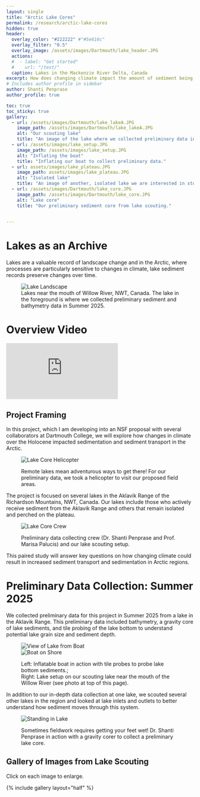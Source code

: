 ```yaml
---
layout: single
title: "Arctic Lake Cores"
permalink: /research/arctic-lake-cores
hidden: true
header:
  overlay_color: "#222222" #"#5e616c"
  overlay_filter: "0.5"
  overlay_image: /assets/images/Dartmouth/lake_header.JPG
  actions:
  #  - label: "Get started"
  #    url: "/test/"
  caption: Lakes in the Mackenzie River Delta, Canada
excerpt: How does changing climate impact the amount of sediment being transported across Arctic landscapes?
# Includes author profile in sidebar
author: Shanti Penprase
author_profile: true

toc: true
toc_sticky: true
gallery:
  - url: /assets/images/Dartmouth/lake_lakeA.JPG
    image_path: /assets/images/Dartmouth/lake_lakeA.JPG
    alt: "Our scouting lake"
    title: "An image of the lake where we collected preliminary data in the NWT, Canada."
  - url: /assets/images/lake_setup.JPG
    image_path: /assets/images/lake_setup.JPG
    alt: "Inflating the boat"
    title: "Inflating our boat to collect preliminary data."
  - url: assets/images/lake_plateau.JPG
    image_path: assets/images/lake_plateau.JPG
    alt: "Isolated lake"
    title: "An image of another, isolated lake we are interested in studying for longer term signals."
  - url: /assets/images/Dartmouth/lake_core.JPG
    image_path: /assets/images/Dartmouth/lake_core.JPG
    alt: "Lake core"
    title: "Our preliminary sediment core from lake scouting."
  

---
```

# Lakes as an Archive
Lakes are a valuable record of landscape change and in the Arctic, where processes are particularly sensitive to changes in climate, lake sediment records preserve changes over time.
<figure class="single-image">
  <img src="/assets/images/Dartmouth/lakes_body_header.JPG" alt="Lake Landscape">
  <figcaption>  
      Lakes near the mouth of Willow River, NWT, Canada. The lake in the foreground is where we collected preliminary sediment and bathymetry data in Summer 2025.   
  </figcaption>
</figure>

# Overview Video
<div class="video-container">
  <iframe src="https://www.youtube.com/embed/sW7cnWuq7w4" frameborder="0" allowfullscreen></iframe>
</div>

## Project Framing
In this project, which I am developing into an NSF proposal with several collaborators at Dartmouth College, we will explore how changes in climate over the Holocene impacted sedimentation and sediment transport in the Arctic. 

<figure class="single-image">
  <img src="/assets/images/Dartmouth/lake_helicopter.JPG" alt="Lake Core Helicopter">
  <figcaption>
    <p class="text-center">
      Remote lakes mean adventurous ways to get there! For our preliminary data, we took a helicopter to visit our proposed field areas.
    </p>
  </figcaption>
</figure>
The project is focused on several lakes in the Aklavik Range of the Richardson Mountains, NWT, Canada. Our lakes include those who actively receive sediment from the Aklavik Range and others that remain isolated and perched on the plateau. 
<figure class="single-image">
  <img src="/assets/images/Dartmouth/lake_crew.JPG" alt="Lake Core Crew">
  <figcaption>
    <p class="text-center">
      Preliminary data collecting crew (Dr. Shanti Penprase and Prof. Marisa Palucis) and our lake scouting setup.
    </p>
  </figcaption>
</figure>

This paired study will answer key questions on how changing climate could result in increased sediment transport and sedimentation in Arctic regions.

# Preliminary Data Collection: Summer 2025
We collected preliminary data for this project in Summer 2025 from a lake in the Aklavik Range. This preliminary data included bathymetry, a gravity core of lake sediments, and tile probing of the lake bottom to understand potential lake grain size and sediment depth.

<figure class="half image-row">
  <div class="image-container">
    <img src="/assets/images/lake_onboat.JPG" alt="View of Lake from Boat">
  </div>
  <div class="image-container">
    <img src="/assets/images/lake_overivew.JPG" alt="Boat on Shore">
  </div>
  <figcaption>
    <p class="text-center">
      Left: Inflatable boat in action with tile probes to probe lake bottom sediments.;<br>Right: Lake setup on our scouting lake near the mouth of the Willow River (see photo at top of this page).
    </p>
  </figcaption>
</figure>
In addition to our in-depth data collection at one lake, we scouted several other lakes in the region and looked at lake inlets and outlets to better understand how sediment moves through this system.
<figure class="single-image">
  <img src="/assets/images/lake_Shanti.JPG" alt="Standing in Lake">
  <figcaption>
    <p class="text-center">
      Sometimes fieldwork requires getting your feet wet! Dr. Shanti Penprase in action with a gravity corer to collect a preliminary lake core.
    </p>
  </figcaption>
</figure>

## Gallery of Images from Lake Scouting
Click on each image to enlarge.

{% include gallery layout="half" %}




